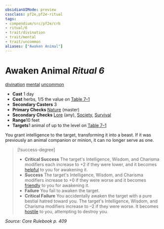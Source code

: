 ```yaml
---
obsidianUIMode: preview
cssclass: pf2e,pf2e-ritual
tags:
- compendium/src/pf2e/crb
- ritual/6
- trait/divination
- trait/mental
- trait/uncommon
aliases: ["Awaken Animal"]
---
```

# Awaken Animal *Ritual 6*  
[divination](../../../Rules/traits/divination.md)  [mental](../../../Rules/traits/mental.md)  [uncommon](../../../Rules/traits/uncommon.md)  

- **Cast** 1 day
- **Cost** herbs, 1/5 the value on [Table 7–1](../../../Rules/tables/creature-creation-rituals.md)
- **Secondary Casters** 3
- **Primary Checks** [Nature](../../skills.md#Nature) (master)
- **Secondary Checks** [Lore](../../skills.md#Lore) (any), [Society](../../skills.md#Society), [Survival](../../skills.md#Survival)
- **Range**10 feet
- **Targets**1 animal of up to the level on [Table 7–1](../../../Rules/tables/creature-creation-rituals.md)

You grant intelligence to the target, transforming it into a beast. If it was previously an animal companion or minion, it can no longer serve as one.

> [!success-degree] 
> - **Critical Success** The target's Intelligence, Wisdom, and Charisma modifiers each increase to +2 if they were lower, and it becomes [helpful](../../../Rules/conditions.md#Helpful) to you for awakening it.
> - **Success** The target's Intelligence, Wisdom, and Charisma modifiers increase to +0 if they were worse and it becomes [friendly](../../../Rules/conditions.md#Friendly) to you for awakening it.
> - **Failure** You fail to awaken the target.
> - **Critical Failure** You accidentally awaken the target with a pure bestial hatred toward you. The target's Intelligence, Wisdom, and Charisma modifiers increase to –2 if they were worse. It becomes [hostile](../../../Rules/conditions.md#Hostile) to you, attempting to destroy you.

*Source: Core Rulebook p. 409*
